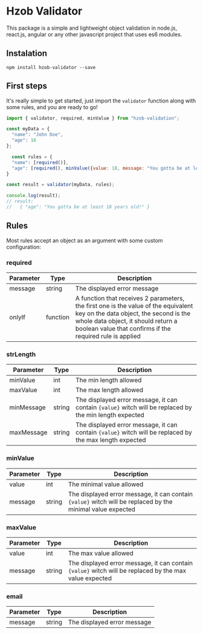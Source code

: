 # Hzob Validator

This package is a simple and lightweight object validation in node.js, react.js, angular or any other javascript project that uses es6 modules.

## Instalation

```
npm install hzob-validator --save
```


## First steps
It's really simple to get started, just import the `validator` function along with some rules, and you are ready to go!

```javascript
import { validator, required, minValue } from "hzob-validation";

const myData = {
  "name": "John Doe",
  "age": 16
};

  const rules = {
  "name": [required()],
  "age": [required(), minValue({value: 18, message: "You gotta be at least {value} years old!"})]
}

const result = validator(myData, rules);

console.log(result);
// result:
//   { "age": "You gotta be at least 18 years old!" }
```

## Rules

Most rules accept an object as an argument with some custom configuration:

### required

Parameter | Type | Description
----- | ----- | -----
message | string | The displayed error message
onlyIf | function | A function that receives 2 parameters, the first one is the value of the equivalent key on the data object, the second is the whole data object, it should return a boolean value  that confirms if the required rule is applied

### strLength

Parameter | Type | Description
----- | ----- | -----
minValue | int | The min length allowed
maxValue | int | The max length allowed
minMessage | string | The displayed error message, it can contain ```{value}``` witch will be replaced by the min length expected
maxMessage | string | The displayed error message, it can contain ```{value}``` witch will be replaced by the max length expected

### minValue

Parameter | Type | Description
----- | ----- | -----
value | int | The minimal value allowed
message | string | The displayed error message, it can contain ```{value}``` witch will be replaced by the minimal value expected

### maxValue

Parameter | Type | Description
----- | ----- | -----
value | int | The max value allowed
message | string | The displayed error message, it can contain ```{value}``` witch will be replaced by the max value expected

### email

Parameter | Type | Description
----- | ----- | -----
message | string | The displayed error message